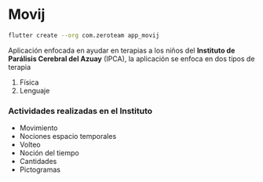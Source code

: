 # Movij

```bash
flutter create --org com.zeroteam app_movij
```

Aplicación enfocada en ayudar en terapias a los niños del **Instituto de Parálisis Cerebral del Azuay** (IPCA), la aplicación se enfoca en dos tipos de terapia 
1. Física
2. Lenguaje 

### Actividades realizadas en el Instituto 
- Movimiento 
- Nociones espacio temporales
- Volteo
- Noción del tiempo
- Cantidades
- Pictogramas  